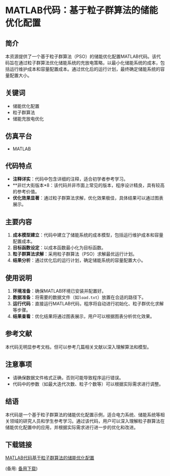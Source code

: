 # MATLAB代码：基于粒子群算法的储能优化配置

## 简介

本资源提供了一个基于粒子群算法（PSO）的储能优化配置MATLAB代码。该代码旨在通过粒子群算法优化储能系统的充放电策略，以最小化储能系统的成本，包括运行维护成本和容量配置成本。通过优化后的运行计划，最终确定储能系统的容量配置大小。

## 关键词

- 储能优化配置
- 粒子群算法
- 储能充放电优化

## 仿真平台

- MATLAB

## 代码特点

- **注释详实**：代码中包含详细的注释，适合初学者参考学习。
- **非烂大街版本*8：该代码并非市面上常见的版本，程序设计精良，具有较高的参考价值。
- **优化效果显著**：通过粒子群算法求解，优化效果极佳，具体结果可以通过图表展示。

## 主要内容

1. **成本模型建立**：代码中建立了储能系统的成本模型，包括运行维护成本和容量配置成本。
2. **目标函数设定**：以成本函数最小化为目标函数。
3. **粒子群算法求解**：采用粒子群算法（PSO）求解最优运行计划。
4. **结果分析**：通过优化后的运行计划，确定储能系统的容量配置大小。

## 使用说明

1. **环境准备**：确保MATLAB环境已安装并配置好。
2. **数据准备**：将需要的数据文件（如`load.txt`）放置在合适的路径下。
3. **运行代码**：直接运行MATLAB代码，程序将自动进行初始化、粒子群优化求解等步骤。
4. **结果查看**：优化结果将通过图表展示，用户可以根据图表分析优化效果。

## 参考文献

本代码无明显参考文档，但可以参考几篇相关文献以深入理解算法和模型。

## 注意事项

- 请确保数据文件格式正确，否则可能导致程序运行错误。
- 代码中的参数（如最大迭代次数、粒子个数等）可以根据实际需求进行调整。

## 结语

本代码是一个基于粒子群算法的储能优化配置示例，适合电力系统、储能系统等相关领域的研究人员和学生参考学习。通过该代码，用户可以深入理解粒子群算法在储能优化配置中的应用，并根据实际需求进行进一步的优化和改进。

## 下载链接
[MATLAB代码基于粒子群算法的储能优化配置](https://pan.quark.cn/s/5b061b9515fc) 

(备用: [备用下载](https://pan.baidu.com/s/1hj_IHOSnbO7ETJXXzfN1UQ?pwd=1234))
